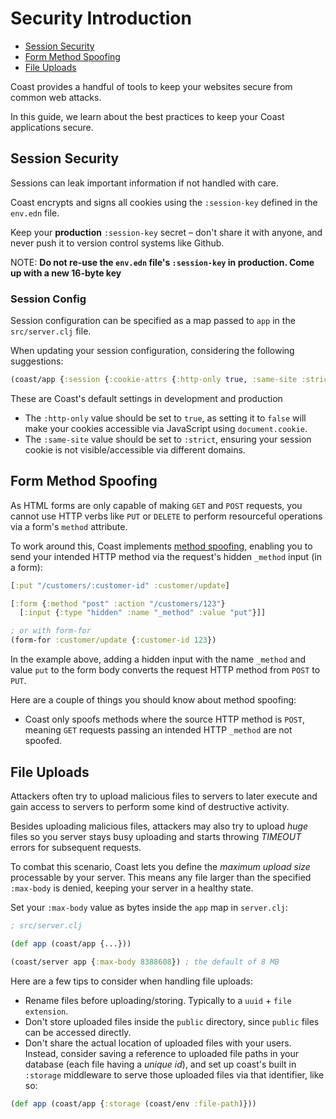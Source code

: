 # Security Introduction

* [Session Security](#user-content-session-security)
* [Form Method Spoofing](#user-content-form-method-spoofing)
* [File Uploads](#user-content-file-uploads)

Coast provides a handful of tools to keep your websites secure from common web attacks.

In this guide, we learn about the best practices to keep your Coast applications secure.

## Session Security
Sessions can leak important information if not handled with care.

Coast encrypts and signs all cookies using the `:session-key` defined in the `env.edn` file.

Keep your **production** `:session-key` secret – don't share it with anyone, and never push it to version control systems like Github.

NOTE: **Do not re-use the `env.edn` file's `:session-key` in production. Come up with a new 16-byte key**

### Session Config
Session configuration can be specified as a map passed to `app` in the `src/server.clj` file.

When updating your session configuration, considering the following suggestions:

```clojure
(coast/app {:session {:cookie-attrs {:http-only true, :same-site :strict}}})
```

These are Coast's default settings in development and production

* The `:http-only` value should be set to `true`, as setting it to `false` will make your cookies accessible via JavaScript using `document.cookie`.
* The `:same-site` value should be set to `:strict`, ensuring your session cookie is not visible/accessible via different domains.

## Form Method Spoofing
As HTML forms are only capable of making `GET` and `POST` requests, you cannot use HTTP verbs like `PUT` or `DELETE` to perform resourceful operations via a form's `method` attribute.

To work around this, Coast implements [method spoofing](Request.md#method-spoofing), enabling you to send your intended HTTP method via the request's hidden `_method` input (in a form):

```clojure
[:put "/customers/:customer-id" :customer/update]
```

```clojure
[:form {:method "post" :action "/customers/123"}
  [:input {:type "hidden" :name "_method" :value "put"}]]

; or with form-for
(form-for :customer/update {:customer-id 123})
```

In the example above, adding a hidden input with the name `_method` and value `put` to the form body converts the request HTTP method from `POST` to `PUT`.

Here are a couple of things you should know about method spoofing:

* Coast only spoofs methods where the source HTTP method is `POST`, meaning `GET` requests passing an intended HTTP `_method` are not spoofed.

## File Uploads
Attackers often try to upload malicious files to servers to later execute and gain access to servers to perform some kind of destructive activity.

Besides uploading malicious files, attackers may also try to upload *huge* files so you server stays busy uploading and starts throwing *TIMEOUT* errors for subsequent requests.

To combat this scenario, Coast lets you define the *maximum upload size* processable by your server. This means any file larger than the specified `:max-body` is denied, keeping your server in a healthy state.

Set your `:max-body` value as bytes inside the `app` map in `server.clj`:

```clojure
; src/server.clj

(def app (coast/app {...}))

(coast/server app {:max-body 8388608}) ; the default of 8 MB
```

Here are a few tips to consider when handling file uploads:

* Rename files before uploading/storing. Typically to a `uuid` + `file extension`.
* Don't store uploaded files inside the `public` directory, since `public` files can be accessed directly.
* Don't share the actual location of uploaded files with your users. Instead, consider saving a reference to uploaded file paths in your database (each file having a *unique id*), and set up coast's built in `:storage` middleware to serve those uploaded files via that identifier, like so:

```clojure
(def app (coast/app {:storage (coast/env :file-path)}))
```
